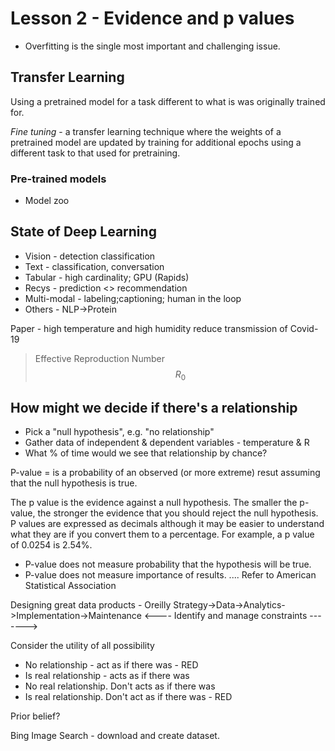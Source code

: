 # Lesson 2 - Evidence and p values

- Overfitting is the single most important and challenging issue.

## Transfer Learning
Using a pretrained model for a task different to what is was originally trained
for.

*Fine tuning* - a transfer learning technique where the weights of a pretrained
model are updated by training for additional epochs using a different task to
that used for pretraining.

### Pre-trained models
- Model zoo

## State of Deep Learning
- Vision - detection classification
- Text - classification, conversation
- Tabular - high cardinality; GPU (Rapids)
- Recys - prediction <> recommendation
- Multi-modal - labeling;captioning; human in the loop
- Others - NLP->Protein

Paper - high temperature and high humidity reduce transmission of Covid-19

> Effective Reproduction Number
> $$ R_0 $$ 

## How might we decide if there's a relationship
- Pick a "null hypothesis", e.g. "no relationship"
- Gather data of independent & dependent variables - temperature & R
- What % of time would we see that relationship by chance?

P-value = is a probability of an observed (or more extreme) resut assuming that the null hypothesis is true.

The p value is the evidence against a null hypothesis. The smaller the
p-value, the stronger the evidence that you should reject the null
hypothesis. P values are expressed as decimals although it may be easier
to understand what they are if you convert them to a percentage. For
example, a p value of 0.0254 is 2.54%.

- P-value does not measure probability that the hypothesis will be true.
- P-value does not measure importance of results.
.... Refer to American Statistical Association

Designing great data products - Oreilly
Strategy->Data->Analytics->Implementation->Maintenance
<---- Identify and manage constraints ------->

Consider the utility of all possibility
- No relationship - act as if there was - RED
- Is real relationship - acts as if there was
- No real relationship. Don't acts as if there was
- Is real relationship. Don't act as if there was - RED

Prior belief?

Bing Image Search - download and create dataset.

